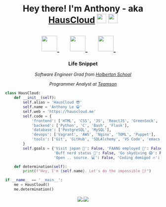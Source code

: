 <h1 align="center">Hey there! I'm Anthony - aka
	<a href="https://hauscloud.me" target="_blank" rel="noopener noreferrer">HausCloud</a>
	<img src="https://github.com/HausCloud/README_test/blob/master/images/gifs/waving_hand.gif" width="30px" height="30px">
	<img src="https://github.com/HausCloud/README_test/blob/master/images/gifs/nerd_face.gif" width="30px" height="30px">
	<br/>
	<br/>
	<div>
		<span>
			<a href="https://linkedin.com/in/HausCloud/" target="_blank">
				<img src="https://github.com/HausCloud/README_test/blob/master/images/svgs/linkedin.svg" width="50px" height="50px">
			</a>
		</span>
		&emsp;
		<span>
			<a href="https://twitter.com/HausCloud" target="_blank">
				<img src="https://github.com/HausCloud/README_test/blob/master/images/svgs/twitter.svg" width="50px" height="50px">
			</a>
		</span>
		&emsp;
		<span>
			<a href="https://buymeacoffee.com/HausCloud" target="_blank">
				<img src="https://github.com/HausCloud/README_test/blob/master/images/svgs/buymeacoffee.svg" width="50px" height="50px">
			</a>
		</span>
		&emsp;
	</div>
</h1>

<h3 align="center">Life Snippet</h3>

<p align="center"><em>Software Engineer Grad from <a href="https://holbertonschool.com/" target="_blank">Holberton School</a></em></p>
<p align="center"><em>Programmer Analyst at <a href="https://teamson.com" target="_blank">Teamson</a></em></p>

```python
class HausCloud:
    def __init__(self):
        self.alias = 'HausCloud 😎'
        self.name = 'Anthony Le 😁'
        self.web = 'https://hauscloud.me'
        self.code = {
            'frontend': ['HTML', 'CSS', 'JS', 'ReactJS', 'GreenSock', 'jQuery', 'Bootstrap'],
            'backend': ['Python', 'C', 'Bash', 'Flask'],
            'database': ['PostgreSQL', 'MySQL'],
            'devops': ['Vagrant', 'AWS', 'Nginx', 'TOML', 'Puppet'],
            'tools': ['Git', 'GitHub', 'SQLAlchemy', 'VS Code', 'emacs'],
        }
        self.goals = {'Visit japan 🍱': False, 'FAANG employed 🍞': False,
                      'Buff nerd status 💪': False, 'Go skydiving 😱': False,
                      'Open .. source. 💻': False, 'Coding demigod 🔥': False}

    def determination(self):
        print(f"Hey, I'm {self.name}. Let's do the impossible 😤!")

if __name__ == '__main__':
    me = HausCloud()
    me.determination()
```
<div align="center">
<a href="https://github.com/HausCloud">
	<img align="center" src="https://github-readme-stats.hauscloud.vercel.app/api?username=HausCloud&show_icons=true&theme=buefy">
</a>
<a href="https://github.com/HausCloud">
	<img align="center" src="https://github-readme-stats.hauscloud.vercel.app/api/top-langs/?username=HausCloud&layout=compact">
</a>
</div>
